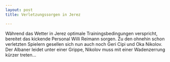 ```yaml
---
layout: post
title: Verletzungssorgen in Jerez

---
```


Während das Wetter in Jerez optimale Trainingsbedingungen verspricht, bereitet das kickende Personal Willi Reimann sorgen. Zu den ohnehin schon verletzten Spielern gesellen sich nun auch noch Geri Cipi und Oka Nikolov. Der Albaner leidet unter einer Grippe, Nikolov muss mit einer Wadenzerrung kürzer treten...


